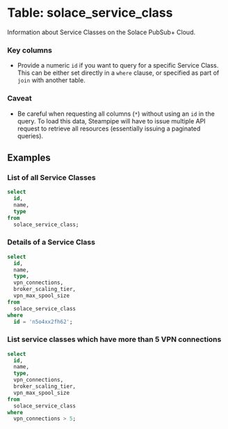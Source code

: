 # Table: solace_service_class

Information about Service Classes on the Solace PubSub+ Cloud.

### Key columns
- Provide a numeric `id` if you want to query for a specific Service Class. This can be either set directly in a `where` clause, or specified as part of `join` with another table.

### Caveat
- Be careful when requesting all columns (`*`) without using an `id` in the query. To load this data, Steampipe will have to issue multiple API request to retrieve all resources (essentially issuing a paginated queries).

## Examples

### List of all Service Classes

```sql
select
  id, 
  name,
  type
from
  solace_service_class;
```

### Details of a Service Class

```sql
select
  id, 
  name,
  type,
  vpn_connections,
  broker_scaling_tier,
  vpn_max_spool_size
from
  solace_service_class
where
  id = 'n5o4xx2fh62';
```

### List service classes which have more than 5 VPN connections

```sql
select
  id, 
  name,
  type,
  vpn_connections,
  broker_scaling_tier,
  vpn_max_spool_size
from
  solace_service_class
where
  vpn_connections > 5;
```